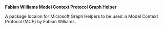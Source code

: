 **Fabian Williams Model Context Protocol Graph Helper**

A package locaion for Microsoft Graph Helpers to be used in Model Context Protocol (MCP) by Fabian Williams.